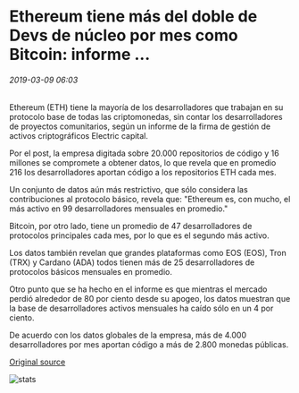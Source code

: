 # Ethereum tiene más del doble de Devs de núcleo por mes como Bitcoin: informe ...

###### 2019-03-09 06:03

Ethereum (ETH) tiene la mayoría de los desarrolladores que trabajan en su protocolo base de todas las criptomonedas, sin contar los desarrolladores de proyectos comunitarios, según un informe de la firma de gestión de activos criptográficos Electric capital.

Por el post, la empresa digitada sobre 20.000 repositorios de código y 16 millones se compromete a obtener datos, lo que revela que en promedio 216 los desarrolladores aportan código a los repositorios ETH cada mes.

Un conjunto de datos aún más restrictivo, que sólo considera las contribuciones al protocolo básico, revela que: "Ethereum es, con mucho, el más activo en 99 desarrolladores mensuales en promedio."

Bitcoin, por otro lado, tiene un promedio de 47 desarrolladores de protocolos principales cada mes, por lo que es el segundo más activo.

Los datos también revelan que grandes plataformas como EOS (EOS), Tron (TRX) y Cardano (ADA) todos tienen más de 25 desarrolladores de protocolos básicos mensuales en promedio.

Otro punto que se ha hecho en el informe es que mientras el mercado perdió alrededor de 80 por ciento desde su apogeo, los datos muestran que la base de desarrolladores activos mensuales ha caído sólo en un 4 por ciento.

De acuerdo con los datos globales de la empresa, más de 4.000 desarrolladores por mes aportan código a más de 2.800 monedas públicas.

[Original source](https://cointelegraph.com/news/ethereum-has-more-than-twice-as-many-core-devs-per-month-as-bitcoin-report)

![stats](https://c.statcounter.com/11760860/0/a89fa40b/1/ "stats")